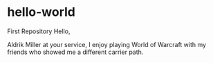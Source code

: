 # hello-world
First Repository 
Hello,

Aldrik Miller at your service, I enjoy playing World of Warcraft with my friends who showed me a different carrier path.
